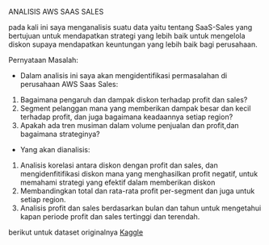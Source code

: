 ANALISIS AWS SAAS SALES

pada kali ini saya menganalisis suatu data yaitu tentang SaaS-Sales yang bertujuan untuk mendapatkan strategi yang lebih baik
untuk mengelola diskon supaya mendapatkan keuntungan yang lebih baik bagi perusahaan.

Pernyataan Masalah:

- Dalam analisis ini saya akan mengidentifikasi permasalahan di perusahaan AWS Saas Sales:
1. Bagaimana pengaruh dan dampak diskon terhadap profit dan sales?
2. Segment pelanggan mana yang memberikan dampak besar dan kecil terhadap profit, dan juga bagaimana keadaannya setiap region?
3. Apakah ada tren musiman dalam volume penjualan dan profit,dan bagaimana strateginya?

- Yang akan dianalisis:
1. Analisis korelasi antara diskon dengan profit dan sales, dan mengidenfitifikasi diskon mana yang menghasilkan profit negatif,
   untuk memahami strategi yang efektif dalam memberikan diskon
2. Membandingkan total dan rata-rata profit per-segment dan juga untuk setiap region.
3. Analisis profit dan sales berdasarkan bulan dan tahun untuk mengetahui kapan periode profit dan sales tertinggi dan terendah.

berikut untuk dataset originalnya [Kaggle](https://www.kaggle.com/datasets/nnthanh101/aws-saas-sales)
